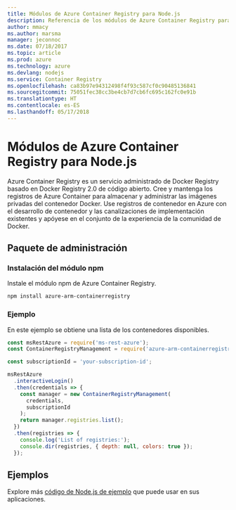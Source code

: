 ```yaml
---
title: Módulos de Azure Container Registry para Node.js
description: Referencia de los módulos de Azure Container Registry para Node.js
author: mmacy
ms.author: marsma
manager: jeconnoc
ms.date: 07/18/2017
ms.topic: article
ms.prod: azure
ms.technology: azure
ms.devlang: nodejs
ms.service: Container Registry
ms.openlocfilehash: ca83b97e94312498f4f93c587cf0c90485136841
ms.sourcegitcommit: 75051fec38cc3be4cb7d7cb6fc695c162fc0e91b
ms.translationtype: HT
ms.contentlocale: es-ES
ms.lasthandoff: 05/17/2018
---
```

# <a name="azure-container-registry-modules-for-nodejs"></a>Módulos de Azure Container Registry para Node.js

Azure Container Registry es un servicio administrado de Docker Registry basado en Docker Registry 2.0 de código abierto. Cree y mantenga los registros de Azure Container para almacenar y administrar las imágenes privadas del contenedor Docker. Use registros de contenedor en Azure con el desarrollo de contenedor y las canalizaciones de implementación existentes y apóyese en el conjunto de la experiencia de la comunidad de Docker.

## <a name="management-package"></a>Paquete de administración

### <a name="install-the-npm-module"></a>Instalación del módulo npm

Instale el módulo npm de Azure Container Registry.

```bash
npm install azure-arm-containerregistry
```

### <a name="example"></a>Ejemplo

En este ejemplo se obtiene una lista de los contenedores disponibles.

```javascript
const msRestAzure = require('ms-rest-azure');
const ContainerRegistryManagement = require('azure-arm-containerregistry');

const subscriptionId = 'your-subscription-id';

msRestAzure
  .interactiveLogin()
  .then(credentials => {
    const manager = new ContainerRegistryManagement(
      credentials,
      subscriptionId
    );
    return manager.registries.list();
  })
  .then(registries => {
    console.log('List of registries:');
    console.dir(registries, { depth: null, colors: true });
  });
```

## <a name="samples"></a>Ejemplos

Explore más [código de Node.js de ejemplo](https://azure.microsoft.com/resources/samples/?platform=nodejs) que puede usar en sus aplicaciones.
